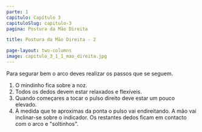 ```yaml
---
parte: 1
capitulo: Capítulo 3
capituloSlug: capitulo-3
pagina: Postura da Mão Direita

title: Postura da Mão Direita - 2

page-layout: two-columns
image: capitulo_3_1_1_mao_direita.jpg
---
```


Para segurar bem o arco deves realizar os passos que se seguem.

<ol> 
	<li>O mindinho fica sobre a noz.</li>
	<li>Todos os dedos devem estar relaxados e flexíveis.</li>
	<li>Quando começares a tocar o pulso direito deve estar um pouco elevado.</li>
	<li>À medida que te aproximas da ponta o pulso vai endireitando. A mão vai inclinar-se sobre o indicador. Os restantes dedos ficam em contacto com o arco e "soltinhos".</li>
</ol>
